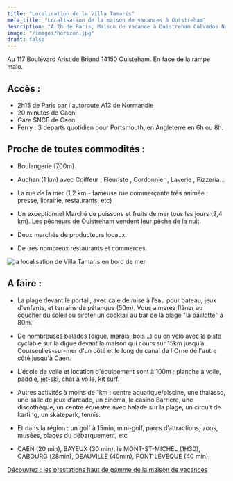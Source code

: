 ```yaml
---
title: "Localisation de la villa Tamaris"
meta_title: "Localisation de la maison de vacances à Ouistreham"
description: "A 2h de Paris, Maison de vacance à Ouistreham Calvados Normandie, 8 personnes. Vue  mer exceptionnelle."
image: "/images/horizon.jpg"
draft: false
---
```


Au 117 Boulevard Aristide Briand 14150 Ouisteham. 
En face de la rampe malo.

<h2>Accès : </h2> 

- 2h15 de Paris par l'autoroute A13 de Normandie
- 20 minutes de Caen
- Gare SNCF de Caen
- Ferry : 3 départs quotidien pour Portsmouth, en Angleterre en 6h ou 8h.


<h2>Proche de toutes commodités :</h2> 

- Boulangerie (700m)

- Auchan (1 km) avec Coiffeur , Fleuriste , Cordonnier , Laverie , Pizzeria...

- La rue de la mer (1,2 km - fameuse rue commerçante très animée : presse, librairie, restaurants, etc)

- Un exceptionnel Marché de poissons et fruits de mer tous les jours (2,4 km). Les pêcheurs de Ouistreham vendent leur pêche de la nuit.

- Deux marchés de producteurs locaux.

- De très nombreux restaurants et commerces.


<img src="/images/ouistreham_map.jpg" alt="la localisation de Villa Tamaris en bord de mer" />

<h2>A faire :</h2>

- La plage devant le portail, avec cale de mise à l’eau pour bateau, jeux d'enfants, et terrains de pétanque (50m). Vous aimerez flâner au coucher du soleil ou siroter un cocktail au bar de la plage "la paillotte" à 80m.

- De nombreuses balades (digue, marais, bois...) ou en vélo avec la piste cyclable sur la digue devant la maison qui cours sur 15km jusqu’à Courseulles-sur-mer d'un côté et le long du canal de l'Orne de l'autre côté jusqu'à Caen.

- L'école de voile et location d'équipement sont à 100m : planche à voile, paddle, jet-ski, char à voile, kit surf.

- Autres activités à moins de 1km : centre aquatique/piscine, une thalasso, une salle de jeux d’arcade, un cinéma, le casino Barrière, une discothèque, un centre équestre avec balade sur la plage, un circuit de karting, un skatepark, tennis.

- Et dans la région : un golf à 15min, mini-golf, parcs d’attractions, zoos, musées, plages du débarquement, etc

- CAEN (20 min), BAYEUX (30 min), le MONT-ST-MICHEL (1H30), CABOURG (28min), DEAUVILLE (40min), PONT LEVEQUE (40 min).

<a class="btn btn-outline-primary mt-5" href="/fr/villa-tamaris-beachfront-ouistreham-feature/" target="_self"> Découvrez : les prestations haut de gamme de la maison de vacances</a>

 